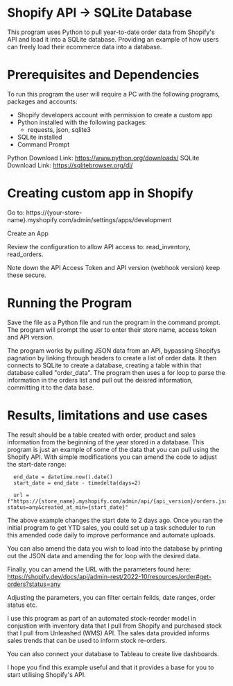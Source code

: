 # Shopify API -> SQLite Database
This program uses Python to pull year-to-date order data from Shopify's API and load it into a SQLite database. Providing an example of how users can freely load their ecommerce data into a database.

# Prerequisites and Dependencies 
To run this program the user will require a PC with the following programs, packages and accounts:
- Shopify developers account with permission to create a custom app
- Python installed with the following packages:
  - requests, json, sqlite3
- SQLite installed
- Command Prompt

Python Download Link: https://www.python.org/downloads/
SQLite Download Link: https://sqlitebrowser.org/dl/

# Creating custom app in Shopify
Go to: 
https://{your-store-name}.myshopify.com/admin/settings/apps/development

Create an App

Review the configuration to allow API access to: read_inventory, read_orders.

Note down the API Access Token and API version (webhook version) keep these secure. 

# Running the Program

Save the file as a Python file and run the program in the command prompt. The program will prompt the user to enter their store name, access token and API version. 

The program works by pulling JSON data from an API, bypassing Shopifys pagnation by linking through headers to create a list of order data. It then connects to SQLite to create a database, creating a table within that database called "order_data". The program then uses a for loop to parse the information in the orders list and pull out the deisred information, committing it to the data base. 

# Results, limitations and use cases

The result should be a table created with order, product and sales information from the beginning of the year stored in a database. This program is just an example of some of the data that you can pull using the Shopify API. With simple modifications you can amend the code to adjust the start-date range: 

      end_date = datetime.now().date()
      start_date = end_date - timedelta(days=2)

      url = f"https://{store_name}.myshopify.com/admin/api/{api_version}/orders.json?status=any&created_at_min={start_date}"
      
The above example changes the start date to 2 days ago. Once you ran the initial program to get YTD sales, you could set up a task scheduler to run this amended code daily to improve performance and automate uploads. 

You can also amend the data you wish to load into the database by printing out the JSON data and amending the for loop with the desired data.

Finally, you can amend the URL with the parameters found here: 
https://shopify.dev/docs/api/admin-rest/2022-10/resources/order#get-orders?status=any

Adjusting the parameters, you can filter certain feilds, date ranges, order status etc. 

I use this program as part of an automated stock-reorder model in conjustion with inventory data that I pull from Shopify and purchased stock that I pull from Unleashed (WMS) API. The sales data provided informs sales trends that can be used to inform stock re-orders.

You can also connect your database to Tableau to create live dashboards. 

I hope you find this example useful and that it provides a base for you to start utilising Shopify's API. 
